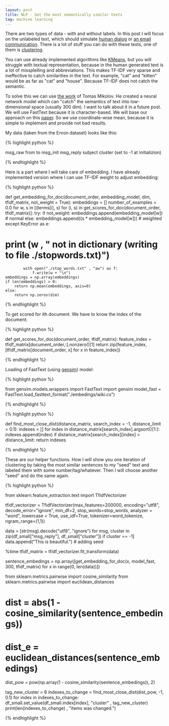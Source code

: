 ```yaml
---
layout: post
title: NLP - Get the most semantically similar texts
tag: machine learning
---
```


There are two types of data - with and without labels. In this post I will focus on the unlabeled text, which should simulate <a href="http://www.cs.cornell.edu/~cristian//Cornell_Movie-Dialogs_Corpus.html">human dialog</a> or <a href="https://www.cs.cmu.edu/~./enron/">an email communication</a>. There is a lot of stuff you can do with these texts, one of them is <a href="https://en.wikipedia.org/wiki/Cluster_analysis">clustering</a>.

You can use already implemented algorithms like <a href="http://scikit-learn.org/stable/modules/generated/sklearn.cluster.KMeans.html">KMeans</a>, but you will struggle with textual representation, because in the human generated text is a lot of missplelling and abbreviations. This makes TF-IDF very sparse and ineffective to catch similarities in the text. For example, "cat" and "kitten" would be as far as "cat" and "house". Because TF-IDF does not catch the semantic.

To solve this we can use <a href="https://en.wikipedia.org/wiki/Word2vec">the work</a> of Tomas Mikolov. He created a neural network model which can "catch" the semantics of text into low-dimensional space (usually 300 dim). I want to talk about it in a future post. We will use FastText because it is character-based. We will base our approach on this <a href="https://arxiv.org/pdf/1607.00570">paper</a>. So we use coordinate-wise mean, because it is simple to implement and provide not bad results.

My data (taken from the Enron dataset) looks like this:

{% highlight python %}

msg_raw 
from 
to 
msg_init 
msg_reply 
subject 
cluster (set to -1 at initializion)

{% endhighlight %}

Here is a part where I will take care of embedding. I have already implemented version where I can use TF-IDF weight to adjust embedding:

{% highlight python %}

def get_embedding_for_doc(document_order, embedding_model, dim, tfidf_matrix, not_weight = True):
    embeddings = []
    number_of_examples = 0.0
    for w, s in [(terms[i], s) for (i, s) in get_scores_for_doc(document_order, tfidf_matrix)]:
        try:
            if not_weight:
                embeddings.append(embedding_model[w]) # normal
            else:
                embeddings.append((s * embedding_model[w])) # weighted
        except KeyError as e:
#             print (w , " not in dictionary (writing to file ./stopwords.txt)")
            with open("./stop_words.txt" , "aw") as f:
                f.write(w + "\n")
    embeddings = np.array(embeddings)
    if len(embeddings) > 0:
        return np.mean(embeddings, axis=0)
    else:
        return np.zeros(dim)

{% endhighlight %}

To get scored for ith document. We have to know the index of the document:

{% highlight python %}

def get_scores_for_doc(document_order, tfidf_matrix):
    feature_index = tfidf_matrix[document_order,:].nonzero()[1]
    return zip(feature_index, [tfidf_matrix[document_order, x] for x in feature_index])

{% endhighlight %}


Loading of FastText (using <a href="https://radimrehurek.com/gensim/models/wrappers/fasttext.html">gensim</a>) model:

{% highlight python %}

from gensim.models.wrappers import FastText
import gensim
model_fast = FastText.load_fasttext_format("./embedings/wiki.cs")

{% endhighlight %}

{% highlight python %}

def find_most_close_dist(distance_matrix, search_index = -1, distance_limit = 0.1):
    indexes = []
    for index in distance_matrix[search_index].argsort()[1:]:
        indexes.append(index)
        if distance_matrix[search_index][index] > distance_limit:
            return indexes

{% endhighlight %}


These are our helper functions. How I will show you one iteration of clustering by taking the most similar sentences to my "seed" text and labeled them with some number/tag/whatever. Then I will choose another "seed" and do the same again.

{% highlight python %}

from sklearn.feature_extraction.text import TfidfVectorizer

tfidf_vectorizer = TfidfVectorizer(max_features=200000, encoding="utf8", decode_error="ignore", 
                                 min_df=2, stop_words=stop_words, analyzer = "word", lowercase = True,
                                 use_idf=True, tokenizer=word_tokenize, ngram_range=(1,1))

data = [str(msg).decode("utf8", "ignore") for msg, cluster in zip(df_small["msg_reply"], df_small["cluster"]) if cluster == -1]
data.append("This is beautiful.") # adding seed

%time tfidf_matrix = tfidf_vectorizer.fit_transform(data)

sentence_embedings = np.array([get_embedding_for_doc(x, model_fast, 300, tfidf_matrix) for x in range(0, len(data))])

from sklearn.metrics.pairwise import cosine_similarity
from sklearn.metrics.pairwise import euclidean_distances

# dist = abs(1 - cosine_similarity(sentence_embedings))
# dist_e = euclidean_distances(sentence_embedings)
dist_pow = pow(np.array(1 - cosine_similarity(sentence_embedings)), 2)

tag_new_cluster = 6
indexes_to_change = find_most_close_dist(dist_pow, -1, 0.1)
for index in indexes_to_change:
    df_small.set_value(df_small.index[index], "cluster" , tag_new_cluster)
print(len(indexes_to_change) , "items was changed.")

{% endhighlight %}












